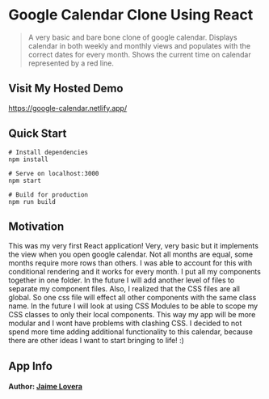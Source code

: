 # Google Calendar Clone Using React

> A very basic and bare bone clone of google calendar. Displays calendar in both weekly and monthly views and populates with the correct dates for every month. Shows the current time on calendar represented by a red line.

## Visit My Hosted Demo
https://google-calendar.netlify.app/

## Quick Start 
```
# Install dependencies
npm install

# Serve on localhost:3000
npm start

# Build for production
npm run build
```

## Motivation
This was my very first React application! Very, very basic but it implements the view when you open google calendar. Not all months are equal, some months require more rows than others. I was able to account for this with conditional rendering and it works for every month. I put all my components together in one folder. In the future I will add another level of files to separate my component files. Also, I realized that the CSS files are all global. So one css file will effect all other components with the same class name. In the future I will look at using CSS Modules to be able to scope my CSS classes to only their local components. This way my app will be more modular and I wont have problems with clashing CSS. I decided to not spend more time adding additional functionality to this calendar, because there are other ideas I want to start bringing to life! :)

## App Info

#### Author: [Jaime Lovera](https://www.jaimelovera.com/)